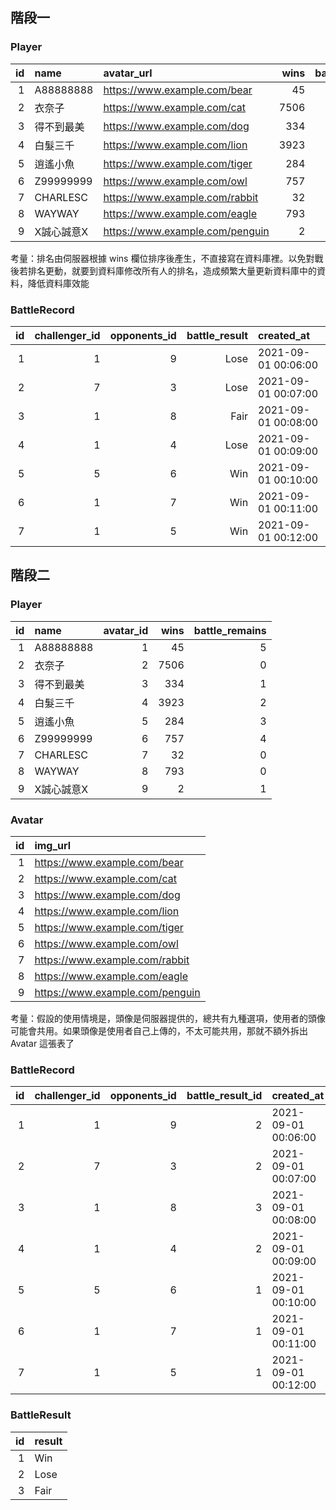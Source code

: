 ## 階段一
### Player
|id|name     |avatar_url                      |wins|battle_remains|
|-:|:--------|:-------------------------------|---:|-------------:|
| 1|A88888888| https://www.example.com/bear   |  45|             5|
| 2|衣奈子    | https://www.example.com/cat    |7506|             0|
| 3|得不到最美 | https://www.example.com/dog    | 334|            1|
| 4|白髮三千   | https://www.example.com/lion   |3923|            2|
| 5|逍遙小魚   | https://www.example.com/tiger  | 284|            3|
| 6|Z99999999 | https://www.example.com/owl    | 757|            4|
| 7|CHARLESC  | https://www.example.com/rabbit |  32|            0|
| 8|WAYWAY    | https://www.example.com/eagle  | 793|            0|
| 9|X誠心誠意X | https://www.example.com/penguin|   2|            1|

考量：排名由伺服器根據 wins 欄位排序後產生，不直接寫在資料庫裡。以免對戰後若排名更動，就要到資料庫修改所有人的排名，造成頻繁大量更新資料庫中的資料，降低資料庫效能

### BattleRecord
|id|challenger_id|opponents_id|battle_result|created_at         |
|-:|------------:|-----------:|------------:|:------------------|
| 1|            1|           9|         Lose|2021-09-01 00:06:00|
| 2|            7|           3|         Lose|2021-09-01 00:07:00|
| 3|            1|           8|         Fair|2021-09-01 00:08:00|
| 4|            1|           4|         Lose|2021-09-01 00:09:00|
| 5|            5|           6|          Win|2021-09-01 00:10:00|
| 6|            1|           7|          Win|2021-09-01 00:11:00|
| 7|            1|           5|          Win|2021-09-01 00:12:00|

## 階段二
### Player
|id|name     |avatar_id|wins|battle_remains|
|-:|:--------|--------:|---:|-------------:|
| 1|A88888888|        1|  45|             5|
| 2|衣奈子    |        2|7506|             0|
| 3|得不到最美 |       3|  334|            1|
| 4|白髮三千   |       4|3923|            2|
| 5|逍遙小魚   |       5| 284|            3|
| 6|Z99999999|       6|  757|            4|
| 7|CHARLESC  |      7|   32|            0|
| 8|WAYWAY    |      8|  793|            0|
| 9|X誠心誠意X |      9|    2|            1|

### Avatar
|id| img_url                        |
|-:|:-------------------------------|
| 1| https://www.example.com/bear   |
| 2| https://www.example.com/cat    |
| 3| https://www.example.com/dog    |
| 4| https://www.example.com/lion   |
| 5| https://www.example.com/tiger  |
| 6| https://www.example.com/owl    |
| 7| https://www.example.com/rabbit |
| 8| https://www.example.com/eagle  |
| 9| https://www.example.com/penguin|

考量：假設的使用情境是，頭像是伺服器提供的，總共有九種選項，使用者的頭像可能會共用。如果頭像是使用者自己上傳的，不太可能共用，那就不額外拆出 Avatar 這張表了

### BattleRecord
|id|challenger_id|opponents_id|battle_result_id|created_at         |
|-:|------------:|-----------:|---------------:|:------------------|
| 1|            1|           9|               2|2021-09-01 00:06:00|
| 2|            7|           3|               2|2021-09-01 00:07:00|
| 3|            1|           8|               3|2021-09-01 00:08:00|
| 4|            1|           4|               2|2021-09-01 00:09:00|
| 5|            5|           6|               1|2021-09-01 00:10:00|
| 6|            1|           7|               1|2021-09-01 00:11:00|
| 7|            1|           5|               1|2021-09-01 00:12:00|

### BattleResult
|id|result|
|-:|------|
| 1|Win   |
| 2|Lose  |
| 3|Fair  |
